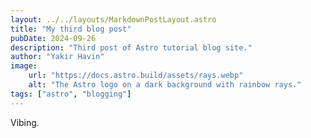 ```yaml
---
layout: ../../layouts/MarkdownPostLayout.astro
title: "My third blog post"
pubDate: 2024-09-26
description: "Third post of Astro tutorial blog site."
author: "Yakir Havin"
image:
    url: "https://docs.astro.build/assets/rays.webp"
    alt: "The Astro logo on a dark background with rainbow rays."
tags: ["astro", "blogging"]
---
```


Vibing.
